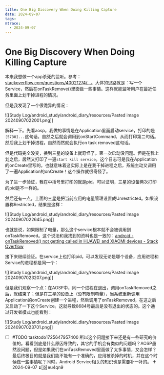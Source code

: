 ```yaml
---
title: One Big Discovery When Doing Killing Capture
date: 2024-09-07
tags: 
mtrace: 
  - 2024-09-07
---
```


# One Big Discovery When Doing Killing Capture

本来我想做一个app杀死的监听。参考：[stackoverflow.com/questions/40021274/…](http://stackoverflow.com/questions/40021274/ontaskremoved-of-a-android-service-is-never-being-called-why?noredirect=1#comment72416170_40021274)。大体的思路就是：写一个Service，然后在onTaskRemove()里面做一些事情。这样就能监听用户在最近任务里面上划干掉进程的情况。

但是我发现了一个很诡异的情况：

![[Study Log/android_study/android_diary/resources/Pasted image 20240907022001.png]]

解释一下。先看aosp，我做的事情是在Application里面启动service，打印的是`[5730]...`这句话。自然之后就会调用到onStartCommand，从而打印第二句话。然后我上划干掉进程，自然而然就会执行on task removed这句话。

但是代码完全没变，换到三星的设备上就奇怪了。第一次启动没问题。但是在我上划之后，居然又打印了一遍`start kill service`。这个日志可是我在Application的onCreate里写的。也就意味着这实际上是在我干掉进程之后，系统主动又调用了一遍Application的onCreate！这个操作就很奇怪了。

为了进一步验证，我在中括号里打印的就是pid。可以证明，三星的设备两次打印的pid是不一样的。

然后还有一点，上面的三星是把当前应用的电量管理设置成Unrestricted。如果设置称Restricted，结果是这样：

![[Study Log/android_study/android_diary/resources/Pasted image 20240907022645.png]]

也就是说，如果限制了电量，那么这个service根本就不会被调用到onTaskRemoved。这个说法和我找到的资料也是一致的：[android - onTaskRemoved() not getting called in HUAWEI and XIAOMI devices - Stack Overflow](https://stackoverflow.com/questions/40660216/ontaskremoved-not-getting-called-in-huawei-and-xiaomi-devices/42120277#42120277)

接下来继续验证。在service上也打印pid，可以发现无论是哪个设备，应用进程和Service的进程都是同一个：

![[Study Log/android_study/android_diary/resources/Pasted image 20240907023207.png]]

但是我们观察一个点：在AOSP中，同一个进程在退出，调用onTaskRemoved之后，就结束了；但是在三星的设备上（没有限制电量），当系统重新调用Application的onCreate创建一个进程，然后调用了onTaskRemoved，在这之后又启动了一下这个Service。这就导致8684号最后是没有退出的状态的。这个通过开发者模式也能看到：

![[Study Log/android_study/android_diary/resources/Pasted image 20240907023701.png]]

- [ ] #TODO tasktodo1725647957400 所以这个问题接下来还是有一些研究的价值的。看看到底是什么原因导致的，其它的手机会有类似的问题吗？AOSP虽然没问题，但是如果我们在onTaskRemoved里面做了太多事情，又会怎样？最后终极目的就是我们能不能有一个准确的，应用被杀掉的时机，并在这个时候做一些事情呢？同时，Android Service相关的知识也是需要补一补的。 ➕ 2024-09-07 ⏫ 🆔 eu4qn9 